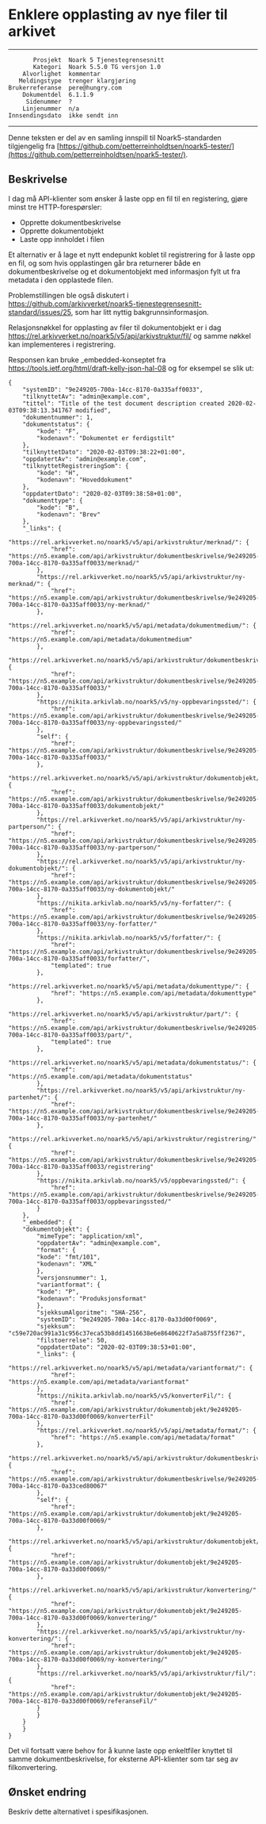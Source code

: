 Enklere opplasting av nye filer til arkivet
===========================================

 ------------------  ---------------------------------
           Prosjekt  Noark 5 Tjenestegrensesnitt
           Kategori  Noark 5.5.0 TG versjon 1.0
        Alvorlighet  kommentar
       Meldingstype  trenger klargjøring
    Brukerreferanse  pere@hungry.com
        Dokumentdel  6.1.1.9
         Sidenummer  ?
        Linjenummer  n/a
    Innsendingsdato  ikke sendt inn
 ------------------  ---------------------------------

Denne teksten er del av en samling innspill til Noark5-standarden
tilgjengelig fra [https://github.com/petterreinholdtsen/noark5-tester/](https://github.com/petterreinholdtsen/noark5-tester/).

Beskrivelse
-----------

I dag må API-klienter som ønsker å laste opp en fil til en
registering, gjøre minst tre HTTP-forespørsler:

 - Opprette dokumentbeskrivelse
 - Opprette dokumentobjekt
 - Laste opp innholdet i filen

Et alternativ er å lage et nytt endepunkt koblet til registrering for
å laste opp en fil, og som hvis opplastingen går bra returnerer både
en dokumentbeskrivelse og et dokumentobjekt med informasjon fylt ut
fra metadata i den opplastede filen.

Problemstillingen ble også diskutert i
https://github.com/arkivverket/noark5-tjenestegrensesnitt-standard/issues/25,
som har litt nyttig bakgrunnsinformasjon.

Relasjonsnøkkel for opplasting av filer til dokumentobjekt er i dag
https://rel.arkivverket.no/noark5/v5/api/arkivstruktur/fil/ og samme
nøkkel kan implementeres i registrering.

Responsen kan bruke _embedded-konseptet fra
https://tools.ietf.org/html/draft-kelly-json-hal-08 og for eksempel se
slik ut:

```
{
    "systemID": "9e249205-700a-14cc-8170-0a335aff0033", 
    "tilknyttetAv": "admin@example.com", 
    "tittel": "Title of the test document description created 2020-02-03T09:38:13.341767 modified", 
    "dokumentnummer": 1, 
    "dokumentstatus": {
        "kode": "F", 
        "kodenavn": "Dokumentet er ferdigstilt"
    }, 
    "tilknyttetDato": "2020-02-03T09:38:22+01:00", 
    "oppdatertAv": "admin@example.com", 
    "tilknyttetRegistreringSom": {
        "kode": "H", 
        "kodenavn": "Hoveddokument"
    }, 
    "oppdatertDato": "2020-02-03T09:38:58+01:00", 
    "dokumenttype": {
        "kode": "B", 
        "kodenavn": "Brev"
    }, 
    "_links": {
        "https://rel.arkivverket.no/noark5/v5/api/arkivstruktur/merknad/": {
            "href": "https://n5.example.com/api/arkivstruktur/dokumentbeskrivelse/9e249205-700a-14cc-8170-0a335aff0033/merknad/"
        }, 
        "https://rel.arkivverket.no/noark5/v5/api/arkivstruktur/ny-merknad/": {
            "href": "https://n5.example.com/api/arkivstruktur/dokumentbeskrivelse/9e249205-700a-14cc-8170-0a335aff0033/ny-merknad/"
        }, 
        "https://rel.arkivverket.no/noark5/v5/api/metadata/dokumentmedium/": {
            "href": "https://n5.example.com/api/metadata/dokumentmedium"
        }, 
        "https://rel.arkivverket.no/noark5/v5/api/arkivstruktur/dokumentbeskrivelse/": {
            "href": "https://n5.example.com/api/arkivstruktur/dokumentbeskrivelse/9e249205-700a-14cc-8170-0a335aff0033/"
        }, 
        "https://nikita.arkivlab.no/noark5/v5/ny-oppbevaringssted/": {
            "href": "https://n5.example.com/api/arkivstruktur/dokumentbeskrivelse/9e249205-700a-14cc-8170-0a335aff0033/ny-oppbevaringssted/"
        }, 
        "self": {
            "href": "https://n5.example.com/api/arkivstruktur/dokumentbeskrivelse/9e249205-700a-14cc-8170-0a335aff0033/"
        }, 
        "https://rel.arkivverket.no/noark5/v5/api/arkivstruktur/dokumentobjekt/": {
            "href": "https://n5.example.com/api/arkivstruktur/dokumentbeskrivelse/9e249205-700a-14cc-8170-0a335aff0033/dokumentobjekt/"
        }, 
        "https://rel.arkivverket.no/noark5/v5/api/arkivstruktur/ny-partperson/": {
            "href": "https://n5.example.com/api/arkivstruktur/dokumentbeskrivelse/9e249205-700a-14cc-8170-0a335aff0033/ny-partperson/"
        }, 
        "https://rel.arkivverket.no/noark5/v5/api/arkivstruktur/ny-dokumentobjekt/": {
            "href": "https://n5.example.com/api/arkivstruktur/dokumentbeskrivelse/9e249205-700a-14cc-8170-0a335aff0033/ny-dokumentobjekt/"
        }, 
        "https://nikita.arkivlab.no/noark5/v5/ny-forfatter/": {
            "href": "https://n5.example.com/api/arkivstruktur/dokumentbeskrivelse/9e249205-700a-14cc-8170-0a335aff0033/ny-forfatter/"
        }, 
        "https://nikita.arkivlab.no/noark5/v5/forfatter/": {
            "href": "https://n5.example.com/api/arkivstruktur/dokumentbeskrivelse/9e249205-700a-14cc-8170-0a335aff0033/forfatter/", 
            "templated": true
        }, 
        "https://rel.arkivverket.no/noark5/v5/api/metadata/dokumenttype/": {
            "href": "https://n5.example.com/api/metadata/dokumenttype"
        }, 
        "https://rel.arkivverket.no/noark5/v5/api/arkivstruktur/part/": {
            "href": "https://n5.example.com/api/arkivstruktur/dokumentbeskrivelse/9e249205-700a-14cc-8170-0a335aff0033/part/", 
            "templated": true
        }, 
        "https://rel.arkivverket.no/noark5/v5/api/metadata/dokumentstatus/": {
            "href": "https://n5.example.com/api/metadata/dokumentstatus"
        }, 
        "https://rel.arkivverket.no/noark5/v5/api/arkivstruktur/ny-partenhet/": {
            "href": "https://n5.example.com/api/arkivstruktur/dokumentbeskrivelse/9e249205-700a-14cc-8170-0a335aff0033/ny-partenhet/"
        }, 
        "https://rel.arkivverket.no/noark5/v5/api/arkivstruktur/registrering/": {
            "href": "https://n5.example.com/api/arkivstruktur/dokumentbeskrivelse/9e249205-700a-14cc-8170-0a335aff0033/registrering"
        }, 
        "https://nikita.arkivlab.no/noark5/v5/oppbevaringssted/": {
            "href": "https://n5.example.com/api/arkivstruktur/dokumentbeskrivelse/9e249205-700a-14cc-8170-0a335aff0033/oppbevaringssted/"
        }
    },
    "_embedded": {
	"dokumentobjekt": {
	    "mimeType": "application/xml", 
	    "oppdatertAv": "admin@example.com", 
	    "format": {
		"kode": "fmt/101", 
		"kodenavn": "XML"
	    }, 
	    "versjonsnummer": 1, 
	    "variantformat": {
		"kode": "P", 
		"kodenavn": "Produksjonsformat"
	    }, 
	    "sjekksumAlgoritme": "SHA-256", 
	    "systemID": "9e249205-700a-14cc-8170-0a33d00f0069", 
	    "sjekksum": "c59e720ac991a31c956c37eca53b8dd14516638e6e8640622f7a5a8755ff2367", 
	    "filstoerrelse": 50, 
	    "oppdatertDato": "2020-02-03T09:38:53+01:00", 
	    "_links": {
		"https://rel.arkivverket.no/noark5/v5/api/metadata/variantformat/": {
		    "href": "https://n5.example.com/api/metadata/variantformat"
		}, 
		"https://nikita.arkivlab.no/noark5/v5/konverterFil/": {
		    "href": "https://n5.example.com/api/arkivstruktur/dokumentobjekt/9e249205-700a-14cc-8170-0a33d00f0069/konverterFil"
		}, 
		"https://rel.arkivverket.no/noark5/v5/api/metadata/format/": {
		    "href": "https://n5.example.com/api/metadata/format"
		}, 
		"https://rel.arkivverket.no/noark5/v5/api/arkivstruktur/dokumentbeskrivelse/": {
		    "href": "https://n5.example.com/api/arkivstruktur/dokumentbeskrivelse/9e249205-700a-14cc-8170-0a33ced80067"
		}, 
		"self": {
		    "href": "https://n5.example.com/api/arkivstruktur/dokumentobjekt/9e249205-700a-14cc-8170-0a33d00f0069/"
		}, 
		"https://rel.arkivverket.no/noark5/v5/api/arkivstruktur/dokumentobjekt/": {
		    "href": "https://n5.example.com/api/arkivstruktur/dokumentobjekt/9e249205-700a-14cc-8170-0a33d00f0069/"
		}, 
		"https://rel.arkivverket.no/noark5/v5/api/arkivstruktur/konvertering/": {
		    "href": "https://n5.example.com/api/arkivstruktur/dokumentobjekt/9e249205-700a-14cc-8170-0a33d00f0069/konvertering/"
		}, 
		"https://rel.arkivverket.no/noark5/v5/api/arkivstruktur/ny-konvertering/": {
		    "href": "https://n5.example.com/api/arkivstruktur/dokumentobjekt/9e249205-700a-14cc-8170-0a33d00f0069/ny-konvertering/"
		}, 
		"https://rel.arkivverket.no/noark5/v5/api/arkivstruktur/fil/": {
		    "href": "https://n5.example.com/api/arkivstruktur/dokumentobjekt/9e249205-700a-14cc-8170-0a33d00f0069/referanseFil/"
		}
	    }
	}
    }
}
```

Det vil fortsatt være behov for å kunne laste opp enkeltfiler knyttet
til samme dokumentbeskrivelse, for eksterne API-klienter som tar seg
av filkonvertering.

Ønsket endring
--------------

Beskriv dette alternativet i spesifikasjonen.
